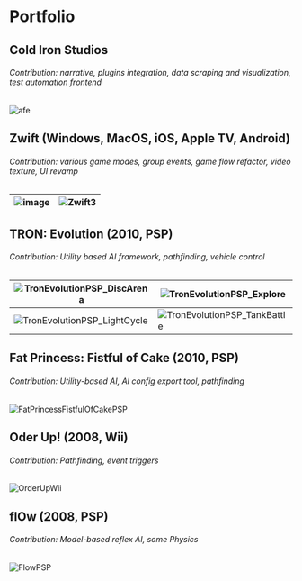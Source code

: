 # Portfolio

## Cold Iron Studios
###### Contribution: narrative, plugins integration, data scraping and visualization, test automation frontend
![afe](https://github.com/swe-rjuang/Resume-Portfolio/assets/84008913/aee5d2e9-018b-4821-875d-1d57fcec2990)

## Zwift (Windows, MacOS, iOS, Apple TV, Android)
###### Contribution: various game modes, group events, game flow refactor, video texture, UI revamp
<!--![Zwift_BoostMode_Jumbotron](https://user-images.githubusercontent.com/84008913/224517585-d6218205-71c6-463d-9bc7-2be86d5db534.png)-->

| ![image](https://github.com/swe-rjuang/Resume-Portfolio/assets/84008913/63231ad0-b899-4758-8741-93873a4ec246) | ![Zwift3](https://github.com/swe-rjuang/Resume-Portfolio/assets/84008913/476a2445-b2a8-4f7a-be44-32d91d5f56e5) |
| --- | --- |

## TRON: Evolution (2010, PSP)
###### Contribution: Utility based AI framework, pathfinding, vehicle control
| ![TronEvolutionPSP_DiscArena](https://user-images.githubusercontent.com/84008913/224517564-1fe05091-db9e-4a9b-a566-8fb4cba17d4c.png) | ![TronEvolutionPSP_Explore](https://user-images.githubusercontent.com/84008913/224517565-aa63a1f8-74ce-4d65-a8c3-4a710ed2b74e.png) |
| --- | --- |
| ![TronEvolutionPSP_LightCycle](https://user-images.githubusercontent.com/84008913/224517567-5f0ff01a-afd0-489b-ad79-6cef5d5f7d4e.png) | ![TronEvolutionPSP_TankBattle](https://user-images.githubusercontent.com/84008913/224517568-dfe33c21-7c1b-43eb-88c1-600a469de58d.png) |

## Fat Princess: Fistful of Cake (2010, PSP)
###### Contribution: Utility-based AI, AI config export tool, pathfinding
![FatPrincessFistfulOfCakePSP](https://user-images.githubusercontent.com/84008913/224517579-e7ee7c46-ccad-4141-9861-8c1e07788e93.png)

## Oder Up! (2008, Wii)
###### Contribution: Pathfinding, event triggers
![OrderUpWii](https://user-images.githubusercontent.com/84008913/224517575-3b7001e5-8560-4476-81b5-0e48cce0b494.png)

## flOw (2008, PSP)
###### Contribution: Model-based reflex AI, some Physics
![FlowPSP](https://user-images.githubusercontent.com/84008913/224517580-8aaedc29-5bfe-4906-8350-19bfba21ed7a.png)

<!--
## JumpStart World (PC, Mac)
###### Contribution: IPC plug-in, mini games, particle effect, pathfinding
![JumpStartWorld](https://user-images.githubusercontent.com/84008913/224517581-73a3bead-6a60-48e1-8522-f40d491307c2.png)
-->
